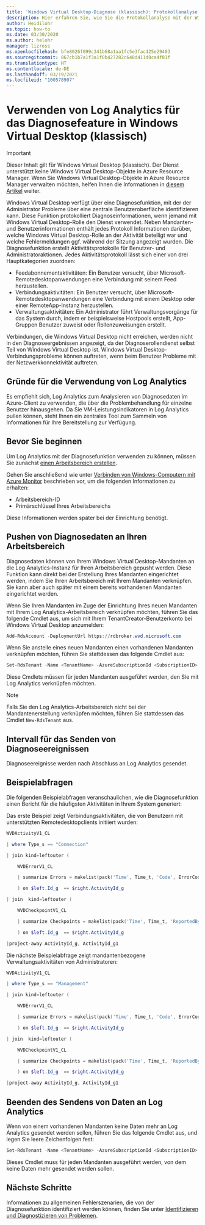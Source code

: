 ```yaml
---
title: 'Windows Virtual Desktop-Diagnose (klassisch): Protokollanalyse – Azure'
description: Hier erfahren Sie, wie Sie die Protokollanalyse mit der Windows Virtual Desktop-Diagnosefunktion (klassisch) verwenden.
author: Heidilohr
ms.topic: how-to
ms.date: 03/30/2020
ms.author: helohr
manager: lizross
ms.openlocfilehash: bfe8026f099c341b68a1aa1fc5e3fac425e29403
ms.sourcegitcommit: 867cb1b7a1f3a1f0b427282c648d411d0ca4f81f
ms.translationtype: HT
ms.contentlocale: de-DE
ms.lasthandoff: 03/19/2021
ms.locfileid: "100578907"
---
```

# <a name="use-log-analytics-for-the-diagnostics-feature-in-windows-virtual-desktop-classic"></a>Verwenden von Log Analytics für das Diagnosefeature in Windows Virtual Desktop (klassisch)

>[!IMPORTANT]
>Dieser Inhalt gilt für Windows Virtual Desktop (klassisch). Der Dienst unterstützt keine Windows Virtual Desktop-Objekte in Azure Resource Manager. Wenn Sie Windows Virtual Desktop-Objekte in Azure Resource Manager verwalten möchten, helfen Ihnen die Informationen in [diesem Artikel](../diagnostics-log-analytics.md) weiter.

Windows Virtual Desktop verfügt über eine Diagnosefunktion, mit der der Administrator Probleme über eine zentrale Benutzeroberfläche identifizieren kann. Diese Funktion protokolliert Diagnoseinformationen, wenn jemand mit Windows Virtual Desktop-Rolle den Dienst verwendet. Neben Mandanten- und Benutzerinformationen enthält jedes Protokoll Informationen darüber, welche Windows Virtual Desktop-Rolle an der Aktivität beteiligt war und welche Fehlermeldungen ggf. während der Sitzung angezeigt wurden. Die Diagnosefunktion erstellt Aktivitätsprotokolle für Benutzer- und Administratoraktionen. Jedes Aktivitätsprotokoll lässt sich einer von drei Hauptkategorien zuordnen:

- Feedabonnementaktivitäten: Ein Benutzer versucht, über Microsoft-Remotedesktopanwendungen eine Verbindung mit seinem Feed herzustellen.
- Verbindungsaktivitäten: Ein Benutzer versucht, über Microsoft-Remotedesktopanwendungen eine Verbindung mit einem Desktop oder einer RemoteApp-Instanz herzustellen.
- Verwaltungsaktivitäten: Ein Administrator führt Verwaltungsvorgänge für das System durch, indem er beispielsweise Hostpools erstellt, App-Gruppen Benutzer zuweist oder Rollenzuweisungen erstellt.

Verbindungen, die Windows Virtual Desktop nicht erreichen, werden nicht in den Diagnoseergebnissen angezeigt, da der Diagnoserollendienst selbst Teil von Windows Virtual Desktop ist. Windows Virtual Desktop-Verbindungsprobleme können auftreten, wenn beim Benutzer Probleme mit der Netzwerkkonnektivität auftreten.

## <a name="why-you-should-use-log-analytics"></a>Gründe für die Verwendung von Log Analytics

Es empfiehlt sich, Log Analytics zum Analysieren von Diagnosedaten im Azure-Client zu verwenden, die über die Problembehandlung für einzelne Benutzer hinausgehen. Da Sie VM-Leistungsindikatoren in Log Analytics pullen können, steht Ihnen ein zentrales Tool zum Sammeln von Informationen für Ihre Bereitstellung zur Verfügung.

## <a name="before-you-get-started"></a>Bevor Sie beginnen

Um Log Analytics mit der Diagnosefunktion verwenden zu können, müssen Sie zunächst [einen Arbeitsbereich erstellen](../../azure-monitor/vm/quick-collect-windows-computer.md#create-a-workspace).

Gehen Sie anschließend wie unter [Verbinden von Windows-Computern mit Azure Monitor](../../azure-monitor/agents/log-analytics-agent.md#workspace-id-and-key) beschrieben vor, um die folgenden Informationen zu erhalten:

- Arbeitsbereich-ID
- Primärschlüssel Ihres Arbeitsbereichs

Diese Informationen werden später bei der Einrichtung benötigt.

## <a name="push-diagnostics-data-to-your-workspace"></a>Pushen von Diagnosedaten an Ihren Arbeitsbereich

Diagnosedaten können von Ihrem Windows Virtual Desktop-Mandanten an die Log Analytics-Instanz für Ihren Arbeitsbereich gepusht werden. Diese Funktion kann direkt bei der Erstellung Ihres Mandanten eingerichtet werden, indem Sie Ihren Arbeitsbereich mit Ihrem Mandanten verknüpfen. Sie kann aber auch später mit einem bereits vorhandenen Mandanten eingerichtet werden.

Wenn Sie Ihren Mandanten im Zuge der Einrichtung Ihres neuen Mandanten mit Ihrem Log Analytics-Arbeitsbereich verknüpfen möchten, führen Sie das folgende Cmdlet aus, um sich mit Ihrem TenantCreator-Benutzerkonto bei Windows Virtual Desktop anzumelden:

```powershell
Add-RdsAccount -DeploymentUrl https://rdbroker.wvd.microsoft.com
```

Wenn Sie anstelle eines neuen Mandanten einen vorhandenen Mandanten verknüpfen möchten, führen Sie stattdessen das folgende Cmdlet aus:

```powershell
Set-RdsTenant -Name <TenantName> -AzureSubscriptionId <SubscriptionID> -LogAnalyticsWorkspaceId <String> -LogAnalyticsPrimaryKey <String>
```

Diese Cmdlets müssen für jeden Mandanten ausgeführt werden, den Sie mit Log Analytics verknüpfen möchten.

>[!NOTE]
>Falls Sie den Log Analytics-Arbeitsbereich nicht bei der Mandantenerstellung verknüpfen möchten, führen Sie stattdessen das Cmdlet `New-RdsTenant` aus.

## <a name="cadence-for-sending-diagnostic-events"></a>Intervall für das Senden von Diagnoseereignissen

Diagnoseereignisse werden nach Abschluss an Log Analytics gesendet.

## <a name="example-queries"></a>Beispielabfragen

Die folgenden Beispielabfragen veranschaulichen, wie die Diagnosefunktion einen Bericht für die häufigsten Aktivitäten in Ihrem System generiert:

Das erste Beispiel zeigt Verbindungsaktivitäten, die von Benutzern mit unterstützten Remotedesktopclients initiiert wurden:

```powershell
WVDActivityV1_CL

| where Type_s == "Connection"

| join kind=leftouter (

    WVDErrorV1_CL

    | summarize Errors = makelist(pack('Time', Time_t, 'Code', ErrorCode_s , 'CodeSymbolic', ErrorCodeSymbolic_s, 'Message', ErrorMessage_s, 'ReportedBy', ReportedBy_s , 'Internal', ErrorInternal_s )) by ActivityId_g

    ) on $left.Id_g  == $right.ActivityId_g 

| join  kind=leftouter (

    WVDCheckpointV1_CL

    | summarize Checkpoints = makelist(pack('Time', Time_t, 'ReportedBy', ReportedBy_s, 'Name', Name_s, 'Parameters', Parameters_s) ) by ActivityId_g

    ) on $left.Id_g  == $right.ActivityId_g

|project-away ActivityId_g, ActivityId_g1
```

Die nächste Beispielabfrage zeigt mandantenbezogene Verwaltungsaktivitäten von Administratoren:

```powershell
WVDActivityV1_CL

| where Type_s == "Management"

| join kind=leftouter (

    WVDErrorV1_CL

    | summarize Errors = makelist(pack('Time', Time_t, 'Code', ErrorCode_s , 'CodeSymbolic', ErrorCodeSymbolic_s, 'Message', ErrorMessage_s, 'ReportedBy', ReportedBy_s , 'Internal', ErrorInternal_s )) by ActivityId_g

    ) on $left.Id_g  == $right.ActivityId_g 

| join  kind=leftouter (

    WVDCheckpointV1_CL

    | summarize Checkpoints = makelist(pack('Time', Time_t, 'ReportedBy', ReportedBy_s, 'Name', Name_s, 'Parameters', Parameters_s) ) by ActivityId_g

    ) on $left.Id_g  == $right.ActivityId_g

|project-away ActivityId_g, ActivityId_g1
```

## <a name="stop-sending-data-to-log-analytics"></a>Beenden des Sendens von Daten an Log Analytics

Wenn von einem vorhandenen Mandanten keine Daten mehr an Log Analytics gesendet werden sollen, führen Sie das folgende Cmdlet aus, und legen Sie leere Zeichenfolgen fest:

```powershell
Set-RdsTenant -Name <TenantName> -AzureSubscriptionId <SubscriptionID> -LogAnalyticsWorkspaceId <String> -LogAnalyticsPrimaryKey <String>
```

Dieses Cmdlet muss für jeden Mandanten ausgeführt werden, von dem keine Daten mehr gesendet werden sollen.

## <a name="next-steps"></a>Nächste Schritte

Informationen zu allgemeinen Fehlerszenarien, die von der Diagnosefunktion identifiziert werden können, finden Sie unter [Identifizieren und Diagnostizieren von Problemen](diagnostics-role-service-2019.md#common-error-scenarios).
